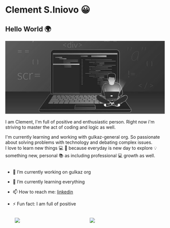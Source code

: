 # Clement S.Iniovo 😀

## Hello World 🌍

<img src="./src/coding.jpeg">
<br />
<!--
**tonyclem/tonyclem** is a ✨ _special_ ✨ repository because its `README.md` (this file) appears on your GitHub profile.
-->

I am Clement, I'm full of positive and enthusiastic person. Right now i'm striving to master the act of coding and logic as well. <br>

I'm currently learning and working with gulkaz-general org. So passionate about solving problems with technology and debating complex issues. <br>
I love to learn new things 💻 🚀 because everyday is new day to explore 💡 something new, personal 📚 as including professional 💻 growth as well.

##

- 🔭 I’m currently working on gulkaz org 

- 🌱 I’m currently learning everything

- 📫 How to reach me: [linkedin]

- ⚡ Fun fact: I am full of positive

##

<img align='right' width="47%" src='https://github-readme-stats.vercel.app/api/top-langs/?username=tonyclem&layout=compact'/>

<img align='right' width="47%"  src='https://github-readme-stats.vercel.app/api?username=tonyclem&show_icons=true&theme=chartreuse-dark'/>



[twitter]: https://twitter.com/clement_S_Inv
[linkedin]: https://linkedin.com/in/clementiniovo01
